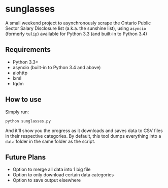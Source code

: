 sunglasses
==========

A small weekend project to asynchronously scrape the Ontario Public Sector Salary Disclosure list (a.k.a. the sunshine
list), using `asyncio` (formerly `tulip`) available for Python 3.3 (and built-in to Python 3.4)

Requirements
------------
* Python 3.3+
* asyncio (built-in to Python 3.4 and above)
* aiohttp
* lxml
* tqdm

How to use
----------

Simply run:

    python sunglasses.py

And it'll show you the progress as it downloads and saves data to CSV files in their respective categories. By default,
this tool dumps everything into a `data` folder in the same folder as the script.

Future Plans
------------

* Option to merge all data into 1 big file
* Option to only download certain data categories
* Option to save output elsewhere